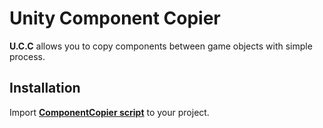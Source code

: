 # Unity Component Copier
**U.C.C** allows you to copy components between game objects with simple process.

## Installation
Import **[ComponentCopier script](https://github.com/iozsaygi/unity-component-copier/blob/master/unity-component-copier/Assets/Scripts/ComponentCopier.cs)** to your project.
